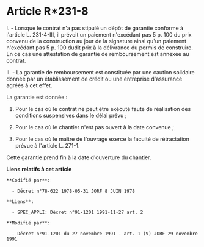 # Article R*231-8

I. - Lorsque le contrat n'a pas stipulé un dépôt de garantie conforme à l'article L. 231-4-III, il prévoit un paiement
n'excédant pas 5 p. 100 du prix convenu de la construction au jour de la signature ainsi qu'un paiement n'excédant pas 5 p.
100 dudit prix à la délivrance du permis de construire. En ce cas une attestation de garantie de remboursement est annexée au
contrat.

II. - La garantie de remboursement est constituée par une caution solidaire donnée par un établissement de crédit ou une
entreprise d'assurance agréés à cet effet.

La garantie est donnée :

1. Pour le cas où le contrat ne peut être exécuté faute de réalisation des conditions suspensives dans le délai prévu ;

2. Pour le cas où le chantier n'est pas ouvert à la date convenue ;

3. Pour le cas où le maître de l'ouvrage exerce la faculté de rétractation prévue à l'article L. 271-1.

Cette garantie prend fin à la date d'ouverture du chantier.

**Liens relatifs à cet article**

	**Codifié par**:

	  - Décret n°78-622 1978-05-31 JORF 8 JUIN 1978

	**Liens**:

	  - SPEC_APPLI: Décret n°91-1201 1991-11-27 art. 2

	**Modifié par**:

	  - Décret n°91-1201 du 27 novembre 1991 - art. 1 (V) JORF 29 novembre 1991
